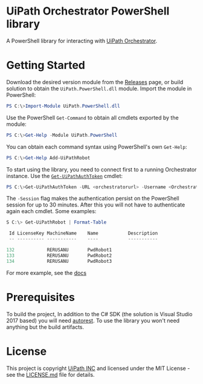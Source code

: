 # UiPath Orchestrator PowerShell library

A PowerShell library for interacting with [UiPath Orchestrator](https://orchestrator.uipath.com/).

# Getting Started

Download the desired version module from the [Releases](https://github.com/UiPath/orchestrator-powershell/releases) page, or build solution to obtain the `UiPath.PowerShell.dll` module. Import the module in PowerShell:

```PowerShell
PS C:\>Import-Module UiPath.PowerShell.dll
```

Use the PowerShell `Get-Command` to obtain all cmdlets exported by the module:

```PowerShell
PS C:\>Get-Help -Module UiPath.PowerShell
```

You can obtain each command syntax using PowerShell's own `Get-Help`:

```PowerShell
PS C:\>Get-Help Add-UiPathRobot
```

To start using the library, you need to connect first to a running Orchestrator instance. Use the [`Get-UiPathAuthToken`](docs/Get-UiPathAuthToken.md) cmdlet:
```PowerShell
PS C:\>Get-UiPathAuthToken -URL <orchestratorurl> -Username <OrchestratorUser> -Password <password> -Session
```

The `-Session` flag makes the authentication persist on the PowerShell session for up to 30 minutes. After this you will not have to authenticate again each cmdlet. Some examples:

```PowerShell
S C:\> Get-UiPathRobot | Format-Table

 Id LicenseKey MachineName    Name           Description
 -- ---------- -----------    ----           -----------

132            RERUSANU       PwdRobot1
133            RERUSANU       PwdRobot2
134            RERUSANU       PwdRobot3
```

For more example, see the [docs](docs/Home.md)

# Prerequisites

To build the project, In addition to the C# SDK (the solution is Visual Studio 2017 based) you will need [autorest](https://github.com/Azure/autorest).
To use the library you won't need anything but the build artifacts.

# License

This project is copyright [UiPath INC](https://uipath.com) and licensed under the MIT License - see the [LICENSE.md](LICENSE.md) file for details.
